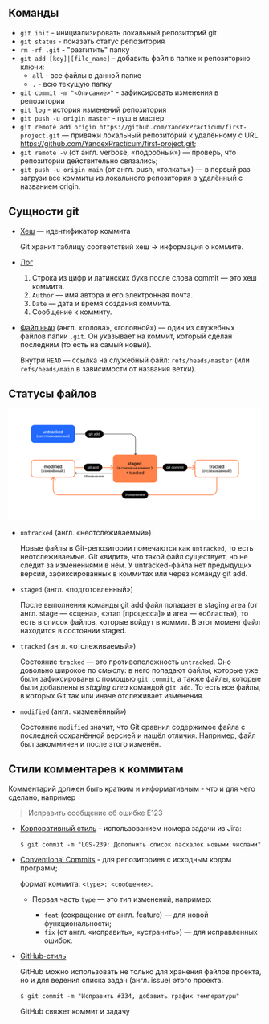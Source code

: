 ## Команды
  
* `git init` - инициализировать локальный репозиторий git
* `git status` - показать статус репозитория
* `rm -rf .git` - "разгитить" папку
* `git add [key]|[file_name]` - добавить файл в папке к репозиторию ключи:
    * `all` - все файлы в данной папке
    * `.` - всю текущую папку
* `git commit -m "<Описание>"` - зафиксировать изменения в репозитории
* `git log` - история изменений репозитория
* `git push -u origin master` - пуш в мастер
* `git remote add origin https://github.com/YandexPracticum/first-project.git` — привяжи локальный репозиторий к удалённому с URL https://github.com/YandexPracticum/first-project.git;
* `git remote -v` (от англ. verbose, «подробный») — проверь, что репозитории действительно связались;
* `git push -u origin main` (от англ. push, «толкать») — в первый раз загрузи все коммиты из локального репозитория в удалённый с названием origin.

## Сущности git

* <u>Хеш</u> — идентификатор коммита

  Git хранит таблицу соответствий хеш → информация о коммите.
* <u>Лог</u>

   1. Строка из цифр и латинских букв после слова commit — это хеш коммита.
   2. `Author` — имя автора и его электронная почта.
   3. `Date` — дата и время создания коммита.
   4. Сообщение к коммиту.
* <u>Файл `HEAD`</u> (англ. «голова», «головной») — один из служебных файлов папки `.git`.
Он указывает на коммит, который сделан последним (то есть на самый новый).

  Внутри `HEAD` — ссылка на служебный файл: `refs/heads/master` (или `refs/heads/main` в зависимости от названия ветки). 

## Статусы файлов

![Жизненный цикл файла в git](sources/filesLifeCycle.png)

* `untracked` (англ. «неотслеживаемый»)

   Новые файлы в Git-репозитории помечаются как `untracked`, то есть неотслеживаемые. Git «видит», что такой файл существует,
   но не следит за изменениями в нём. У untracked-файла нет предыдущих версий, зафиксированных в коммитах или через команду git add.

* `staged` (англ. «подготовленный»)

   После выполнения команды git add файл попадает в staging area (от англ. stage — «сцена», «этап [процесса]» и area — «область»),
   то есть в список файлов, которые войдут в коммит. В этот момент файл находится в состоянии staged.

* `tracked` (англ. «отслеживаемый»)

   Состояние `tracked` — это противоположность `untracked`. Оно довольно широкое по смыслу: в него попадают файлы, которые уже
   были зафиксированы с помощью `git commit`, а также файлы, которые были добавлены в _staging area_ командой `git add`.
   То есть все файлы, в которых Git так или иначе отслеживает изменения.

* `modified` (англ. «изменённый»)

   Состояние `modified` значит, что Git сравнил содержимое файла с последней сохранённой версией и нашёл отличия. Например,
   файл был закоммичен и после этого изменён.

## Стили комментарев к коммитам

Комментарий должен быть кратким и информативным - что и для чего сделано, например

> Исправить сообщение об ошибке E123
 
* <u>Корпоративный стиль</u> - использованием номера задачи из Jira:

   `$ git commit -m "LGS-239: Дополнить список пасхалок новыми числами"`

* <u>Conventional Commits</u> - для репозиториев с исходным кодом программ;

  формат коммита: `<type>: <сообщение>`.
 
  * Первая часть `type` — это тип изменений, например:

    * `feat` (сокращение от англ. feature) — для новой функциональности;
    * `fix` (от англ. «исправить», «устранить») — для исправленных ошибок.

* <u>GitHub-стиль</u>
  
  GitHub можно использовать не только для хранения файлов проекта, но и для ведения списка задач (англ. issue) этого проекта.

  `$ git commit -m "Исправить #334, добавить график температуры"`

  GitHub свяжет коммит и задачу